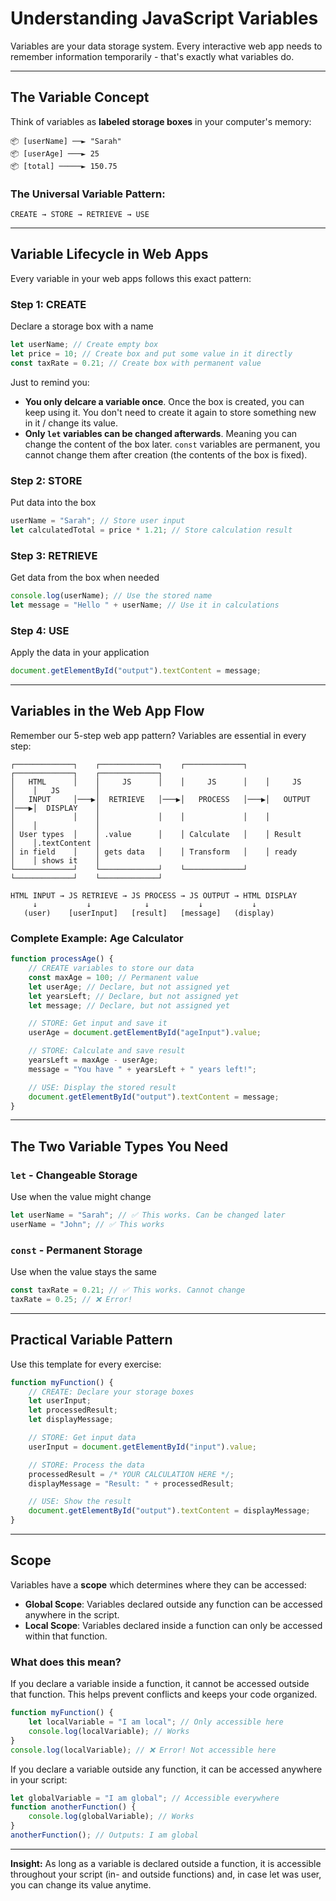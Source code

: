 # Understanding JavaScript Variables

Variables are your data storage system. Every interactive web app needs to remember information temporarily - that's exactly what variables do.

---

## The Variable Concept

Think of variables as **labeled storage boxes** in your computer's memory:

```
📦 [userName] ──► "Sarah"
📦 [userAge] ───► 25
📦 [total] ─────► 150.75
```

### The Universal Variable Pattern:

```
CREATE → STORE → RETRIEVE → USE
```

---

## Variable Lifecycle in Web Apps

Every variable in your web apps follows this exact pattern:

### **Step 1: CREATE**

Declare a storage box with a name

```js
let userName; // Create empty box
let price = 10; // Create box and put some value in it directly
const taxRate = 0.21; // Create box with permanent value
```

Just to remind you:

-   **You only delcare a variable once**. Once the box is created, you can keep using it. You don't need to create it again to store something new in it / change its value.
-   **Only `let` variables can be changed afterwards**. Meaning you can change the content of the box later. `const` variables are permanent, you cannot change them after creation (the contents of the box is fixed).

### **Step 2: STORE**

Put data into the box

```js
userName = "Sarah"; // Store user input
let calculatedTotal = price * 1.21; // Store calculation result
```

### **Step 3: RETRIEVE**

Get data from the box when needed

```js
console.log(userName); // Use the stored name
let message = "Hello " + userName; // Use it in calculations
```

### **Step 4: USE**

Apply the data in your application

```js
document.getElementById("output").textContent = message;
```

---

## Variables in the Web App Flow

Remember our 5-step web app pattern? Variables are essential in every step:

```
┌─────────────┐    ┌─────────────┐    ┌─────────────┐    ┌─────────────┐    ┌─────────────┐
│   HTML      │    │     JS      │    │     JS      │    │     JS      │    │   JS        │
│   INPUT     │───▶│  RETRIEVE   │───▶│   PROCESS   │───▶│   OUTPUT    │───▶│  DISPLAY    │
│             │    │             │    │             │    │             │    │             │
│ User types  │    │ .value      │    │ Calculate   │    │ Result      │    │.textContent │
│ in field    │    │ gets data   │    │ Transform   │    │ ready       │    │ shows it    │
└─────────────┘    └─────────────┘    └─────────────┘    └─────────────┘    └─────────────┘
```

```
HTML INPUT → JS RETRIEVE → JS PROCESS → JS OUTPUT → HTML DISPLAY
     ↓           ↓            ↓           ↓           ↓
   (user)    [userInput]   [result]   [message]   (display)
```

### Complete Example: Age Calculator

```js
function processAge() {
    // CREATE variables to store our data
    const maxAge = 100; // Permanent value
    let userAge; // Declare, but not assigned yet
    let yearsLeft; // Declare, but not assigned yet
    let message; // Declare, but not assigned yet

    // STORE: Get input and save it
    userAge = document.getElementById("ageInput").value;

    // STORE: Calculate and save result
    yearsLeft = maxAge - userAge;
    message = "You have " + yearsLeft + " years left!";

    // USE: Display the stored result
    document.getElementById("output").textContent = message;
}
```

---

## The Two Variable Types You Need

### **`let` - Changeable Storage**

Use when the value might change

```js
let userName = "Sarah"; // ✅ This works. Can be changed later
userName = "John"; // ✅ This works
```

### **`const` - Permanent Storage**

Use when the value stays the same

```js
const taxRate = 0.21; // ✅ This works. Cannot change
taxRate = 0.25; // ❌ Error!
```

---

## Practical Variable Pattern

Use this template for every exercise:

```js
function myFunction() {
    // CREATE: Declare your storage boxes
    let userInput;
    let processedResult;
    let displayMessage;

    // STORE: Get input data
    userInput = document.getElementById("input").value;

    // STORE: Process the data
    processedResult = /* YOUR CALCULATION HERE */;
    displayMessage = "Result: " + processedResult;

    // USE: Show the result
    document.getElementById("output").textContent = displayMessage;
}
```

---

## Scope

Variables have a **scope** which determines where they can be accessed:

-   **Global Scope**: Variables declared outside any function can be accessed anywhere in the script.
-   **Local Scope**: Variables declared inside a function can only be accessed within that function.

### What does this mean?

If you declare a variable inside a function, it cannot be accessed outside that function. This helps prevent conflicts and keeps your code organized.

```js
function myFunction() {
    let localVariable = "I am local"; // Only accessible here
    console.log(localVariable); // Works
}
console.log(localVariable); // ❌ Error! Not accessible here
```

If you declare a variable outside any function, it can be accessed anywhere in your script:

```js
let globalVariable = "I am global"; // Accessible everywhere
function anotherFunction() {
    console.log(globalVariable); // Works
}
anotherFunction(); // Outputs: I am global
```

---

**Insight:** As long as a variable is declared outside a function, it is accessible throughout your script (in- and outside functions) and, in case let was user, you can change its value anytime.
